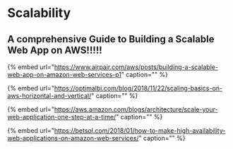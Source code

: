 # Scalability

## A comprehensive Guide to Building a Scalable Web App on AWS!!!!!

{% embed url="https://www.airpair.com/aws/posts/building-a-scalable-web-app-on-amazon-web-services-p1" caption="" %}

{% embed url="https://optimalbi.com/blog/2018/11/22/scaling-basics-on-aws-horizontal-and-vertical/" caption="" %}

{% embed url="https://aws.amazon.com/blogs/architecture/scale-your-web-application-one-step-at-a-time/" caption="" %}

{% embed url="https://betsol.com/2018/01/how-to-make-high-availability-web-applications-on-amazon-web-services/" caption="" %}

